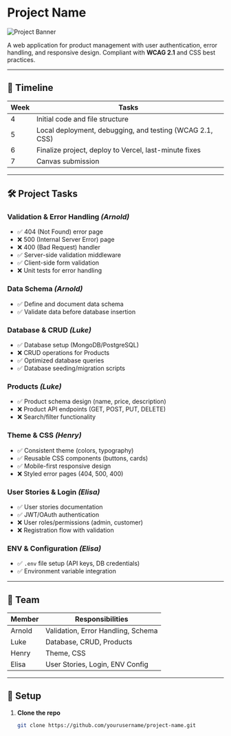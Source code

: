 # Project Name

![Project Banner](https://via.placeholder.com/1500x500) <!-- Optional: Add a banner image -->

A web application for product management with user authentication, error handling, and responsive design. Compliant with **WCAG 2.1** and CSS best practices.

---

## 📅 Timeline

| Week | Tasks |
|------|-------|
| 4    | Initial code and file structure |
| 5    | Local deployment, debugging, and testing (WCAG 2.1, CSS) |
| 6    | Finalize project, deploy to Vercel, last-minute fixes |
| 7    | Canvas submission |

---

## 🛠️ Project Tasks

### **Validation & Error Handling** *(Arnold)*

- ✅ 404 (Not Found) error page
- ❌ 500 (Internal Server Error) page
- ❌ 400 (Bad Request) handler
- ✅ Server-side validation middleware
- ✅ Client-side form validation
- ❌ Unit tests for error handling

### **Data Schema** *(Arnold)*

- ✅ Define and document data schema
- ✅ Validate data before database insertion

### **Database & CRUD** *(Luke)*

- ✅ Database setup (MongoDB/PostgreSQL)
- ❌ CRUD operations for Products
- ✅ Optimized database queries
- ✅ Database seeding/migration scripts

### **Products** *(Luke)*

- ✅ Product schema design (name, price, description)
- ❌ Product API endpoints (GET, POST, PUT, DELETE)
- ❌ Search/filter functionality

### **Theme & CSS** *(Henry)*

- ✅ Consistent theme (colors, typography)
- ✅ Reusable CSS components (buttons, cards)
- ✅ Mobile-first responsive design
- ❌ Styled error pages (404, 500, 400)

### **User Stories & Login** *(Elisa)*

- ✅ User stories documentation
- ✅ JWT/OAuth authentication
- ❌ User roles/permissions (admin, customer)
- ❌ Registration flow with validation

### **ENV & Configuration** *(Elisa)*

- ✅ `.env` file setup (API keys, DB credentials)
- ✅ Environment variable integration

---

## 👥 Team

| Member   | Responsibilities                  |
|----------|-----------------------------------|
| Arnold   | Validation, Error Handling, Schema|
| Luke     | Database, CRUD, Products          |
| Henry    | Theme, CSS                        |
| Elisa    | User Stories, Login, ENV Config   |

---

## 🚀 Setup

1. **Clone the repo**

   ```bash
   git clone https://github.com/yourusername/project-name.git

